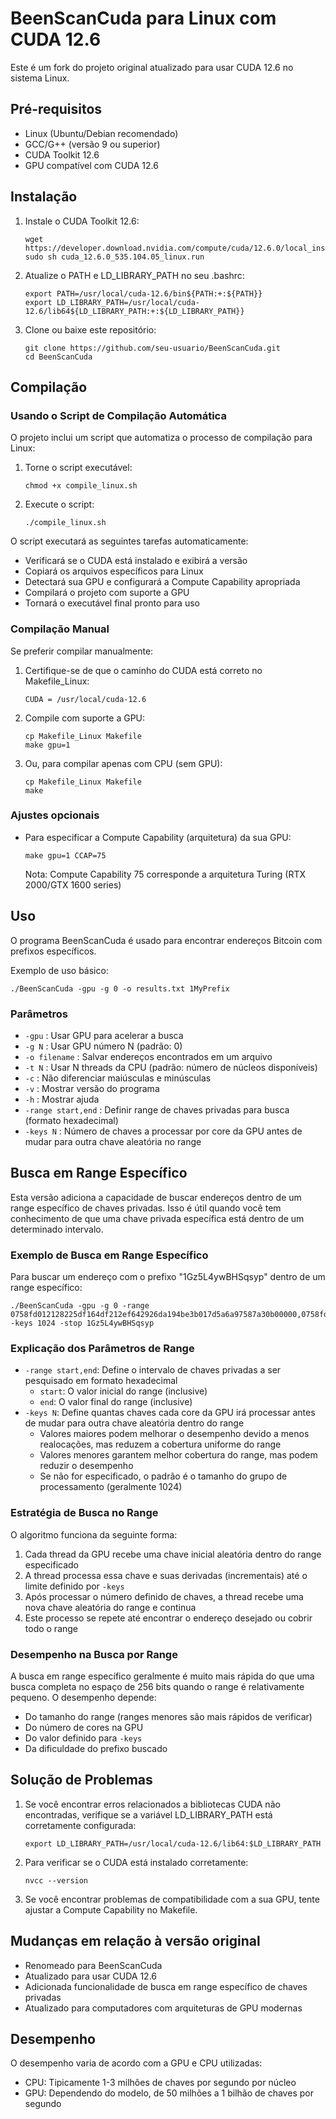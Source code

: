 # BeenScanCuda para Linux com CUDA 12.6

Este é um fork do projeto original atualizado para usar CUDA 12.6 no sistema Linux.

## Pré-requisitos

- Linux (Ubuntu/Debian recomendado)
- GCC/G++ (versão 9 ou superior)
- CUDA Toolkit 12.6
- GPU compatível com CUDA 12.6

## Instalação

1. Instale o CUDA Toolkit 12.6:
   ```
   wget https://developer.download.nvidia.com/compute/cuda/12.6.0/local_installers/cuda_12.6.0_535.104.05_linux.run
   sudo sh cuda_12.6.0_535.104.05_linux.run
   ```

2. Atualize o PATH e LD_LIBRARY_PATH no seu .bashrc:
   ```
   export PATH=/usr/local/cuda-12.6/bin${PATH:+:${PATH}}
   export LD_LIBRARY_PATH=/usr/local/cuda-12.6/lib64${LD_LIBRARY_PATH:+:${LD_LIBRARY_PATH}}
   ```

3. Clone ou baixe este repositório:
   ```
   git clone https://github.com/seu-usuario/BeenScanCuda.git
   cd BeenScanCuda
   ```

## Compilação

### Usando o Script de Compilação Automática

O projeto inclui um script que automatiza o processo de compilação para Linux:

1. Torne o script executável:
   ```
   chmod +x compile_linux.sh
   ```

2. Execute o script:
   ```
   ./compile_linux.sh
   ```

O script executará as seguintes tarefas automaticamente:
- Verificará se o CUDA está instalado e exibirá a versão
- Copiará os arquivos específicos para Linux
- Detectará sua GPU e configurará a Compute Capability apropriada
- Compilará o projeto com suporte a GPU
- Tornará o executável final pronto para uso

### Compilação Manual

Se preferir compilar manualmente:

1. Certifique-se de que o caminho do CUDA está correto no Makefile_Linux:
   ```
   CUDA = /usr/local/cuda-12.6
   ```

2. Compile com suporte a GPU:
   ```
   cp Makefile_Linux Makefile
   make gpu=1
   ```

3. Ou, para compilar apenas com CPU (sem GPU):
   ```
   cp Makefile_Linux Makefile
   make
   ```

### Ajustes opcionais

- Para especificar a Compute Capability (arquitetura) da sua GPU:
  ```
  make gpu=1 CCAP=75
  ```
  Nota: Compute Capability 75 corresponde a arquitetura Turing (RTX 2000/GTX 1600 series)

## Uso

O programa BeenScanCuda é usado para encontrar endereços Bitcoin com prefixos específicos.

Exemplo de uso básico:

```
./BeenScanCuda -gpu -g 0 -o results.txt 1MyPrefix
```

### Parâmetros

- `-gpu` : Usar GPU para acelerar a busca
- `-g N` : Usar GPU número N (padrão: 0)
- `-o filename` : Salvar endereços encontrados em um arquivo
- `-t N` : Usar N threads da CPU (padrão: número de núcleos disponíveis)
- `-c` : Não diferenciar maiúsculas e minúsculas
- `-v` : Mostrar versão do programa
- `-h` : Mostrar ajuda
- `-range start,end` : Definir range de chaves privadas para busca (formato hexadecimal)
- `-keys N` : Número de chaves a processar por core da GPU antes de mudar para outra chave aleatória no range

## Busca em Range Específico

Esta versão adiciona a capacidade de buscar endereços dentro de um range específico de chaves privadas. Isso é útil quando você tem conhecimento de que uma chave privada específica está dentro de um determinado intervalo.

### Exemplo de Busca em Range Específico

Para buscar um endereço com o prefixo "1Gz5L4ywBHSqsyp" dentro de um range específico:

```
./BeenScanCuda -gpu -g 0 -range 0758fd012128225df164df212ef642926da194be3b017d5a6a97587a30b00000,0758fd012128225df164df212ef642926da194be3b017d5a6a97587a3ef00000 -keys 1024 -stop 1Gz5L4ywBHSqsyp
```

### Explicação dos Parâmetros de Range

- `-range start,end`: Define o intervalo de chaves privadas a ser pesquisado em formato hexadecimal
  - `start`: O valor inicial do range (inclusive)
  - `end`: O valor final do range (inclusive)
- `-keys N`: Define quantas chaves cada core da GPU irá processar antes de mudar para outra chave aleatória dentro do range
  - Valores maiores podem melhorar o desempenho devido a menos realocações, mas reduzem a cobertura uniforme do range
  - Valores menores garantem melhor cobertura do range, mas podem reduzir o desempenho
  - Se não for especificado, o padrão é o tamanho do grupo de processamento (geralmente 1024)

### Estratégia de Busca no Range

O algoritmo funciona da seguinte forma:
1. Cada thread da GPU recebe uma chave inicial aleatória dentro do range especificado
2. A thread processa essa chave e suas derivadas (incrementais) até o limite definido por `-keys`
3. Após processar o número definido de chaves, a thread recebe uma nova chave aleatória do range e continua
4. Este processo se repete até encontrar o endereço desejado ou cobrir todo o range

### Desempenho na Busca por Range

A busca em range específico geralmente é muito mais rápida do que uma busca completa no espaço de 256 bits quando o range é relativamente pequeno. O desempenho depende:

- Do tamanho do range (ranges menores são mais rápidos de verificar)
- Do número de cores na GPU
- Do valor definido para `-keys`
- Da dificuldade do prefixo buscado

## Solução de Problemas

1. Se você encontrar erros relacionados a bibliotecas CUDA não encontradas, verifique se a variável LD_LIBRARY_PATH está corretamente configurada:
   ```
   export LD_LIBRARY_PATH=/usr/local/cuda-12.6/lib64:$LD_LIBRARY_PATH
   ```

2. Para verificar se o CUDA está instalado corretamente:
   ```
   nvcc --version
   ```

3. Se você encontrar problemas de compatibilidade com a sua GPU, tente ajustar a Compute Capability no Makefile.

## Mudanças em relação à versão original

- Renomeado para BeenScanCuda
- Atualizado para usar CUDA 12.6
- Adicionada funcionalidade de busca em range específico de chaves privadas
- Atualizado para computadores com arquiteturas de GPU modernas

## Desempenho

O desempenho varia de acordo com a GPU e CPU utilizadas:

- CPU: Tipicamente 1-3 milhões de chaves por segundo por núcleo
- GPU: Dependendo do modelo, de 50 milhões a 1 bilhão de chaves por segundo 